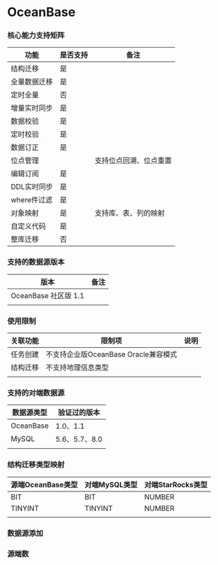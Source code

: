 # OceanBase

### 核心能力支持矩阵

| 功能       | 是否支持 | 备注          |
| -------- | ---- | ----------- |
| 结构迁移     | 是    |             |
| 全量数据迁移   | 是    |             |
| 定时全量     | 否    |             |
| 增量实时同步   | 是    |             |
| 数据校验     | 是    |             |
| 定时校验     | 是    |             |
| 数据订正     | 是    |             |
| 位点管理     |      | 支持位点回溯、位点重置 |
| 编辑订阅     | 是    |             |
| DDL实时同步  | 是    |             |
| where件过滤 | 是    |             |
| 对象映射     | 是    | 支持库、表、列的映射  |
| 自定义代码    | 是    |             |
| 整库迁移     | 否    |             |

### 支持的数据源版本

| 版本                | 备注 |
| ----------------- | -- |
| OceanBase 社区版 1.1 |    |
|                   |    |

### 使用限制

| 关联功能 | 限制项                        | 说明 |
| ---- | -------------------------- | -- |
| 任务创建 | 不支持企业版OceanBase Oracle兼容模式 |    |
| 结构迁移 | 不支持地理信息类型                  |    |
|      |                            |    |

### 支持的对端数据源

| 数据源类型     | 验证过的版本      |
| --------- | ----------- |
| OceanBase | 1.0、1.1     |
| MySQL     | 5.6、5.7、8.0 |
|           |             |

### 结构迁移类型映射

| 源端OceanBase类型 | 对端MySQL类型 | 对端StarRocks类型 |
| ------------- | --------- | ------------- |
| BIT           | BIT       | NUMBER        |
| TINYINT       | TINYINT   | NUMBER        |
|               |           |               |

### 数据源添加

### 源端数





